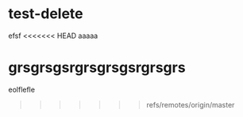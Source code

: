 # test-delete
efsf
<<<<<<< HEAD
aaaaa





grsgrsgsrgrsgrsgsrgrsgrs
=======
eolflefle
>>>>>>> refs/remotes/origin/master

